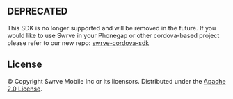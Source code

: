 DEPRECATED
----------
This SDK is no longer supported and will be removed in the future. If you would like to use Swrve in your Phonegap or other cordova-based project please refer to our new repo: [swrve-cordova-sdk](https://github.com/Swrve/swrve-cordova-sdk)

License
-------
© Copyright Swrve Mobile Inc or its licensors. Distributed under the [Apache 2.0 License](LICENSE).
